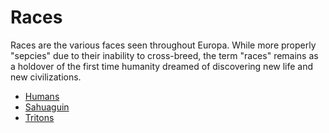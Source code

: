 # Races
Races are the various faces seen throughout Europa. While more properly "sepcies" due to their inability to cross-breed, the term "races" remains as a holdover of the first time humanity dreamed of discovering new life and new civilizations.

* [Humans](Humans.md)
* [Sahuaguin](Sahuaguin.md)
* [Tritons](Tritons.md)